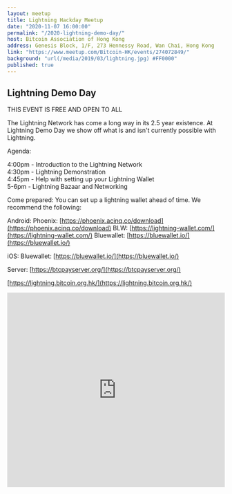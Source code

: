 ```yaml
---
layout: meetup
title: Lightning Hackday Meetup
date: "2020-11-07 16:00:00"
permalink: "/2020-lightning-demo-day/"
host: Bitcoin Association of Hong Kong
address: Genesis Block, 1/F, 273 Hennessy Road, Wan Chai, Hong Kong
link: "https://www.meetup.com/Bitcoin-HK/events/274072849/"
background: "url(/media/2019/03/lightning.jpg) #FF0000"
published: true
---
```


## Lightning Demo Day

THIS EVENT IS FREE AND OPEN TO ALL

The Lightning Network has come a long way in its 2.5 year existence. At Lightning Demo Day we show off what is and isn't currently possible with Lightning.

Agenda:

4:00pm - Introduction to the Lightning Network   
4:30pm - Lightning Demonstration   
4:45pm - Help with setting up your Lightning Wallet   
5-6pm - Lightning Bazaar and Networking   

Come prepared:
You can set up a lightning wallet ahead of time. We recommend the following:

Android:
Phoenix: [https://phoenix.acinq.co/download](https://phoenix.acinq.co/download)
BLW: [https://lightning-wallet.com/](https://lightning-wallet.com/)
Bluewallet: [https://bluewallet.io/](https://bluewallet.io/)

iOS:
Bluewallet: [https://bluewallet.io/](https://bluewallet.io/)

Server: [https://btcpayserver.org/](https://btcpayserver.org/)

[https://lightning.bitcoin.org.hk/](https://lightning.bitcoin.org.hk/)

<iframe src="https://www.google.com/maps/embed?pb=!1m18!1m12!1m3!1d3691.9933960236476!2d114.17698159999999!3d22.27824!2m3!1f0!2f0!3f0!3m2!1i1024!2i768!4f13.1!3m3!1m2!1s0x3404005a4bfcac6f%3A0x95cca13b19d1a45!2sGenesis+Block+Office+%26+ATM+(BTC%2FETH%2FBCH)!5e0!3m2!1sen!2sus!4v1554804356229!5m2!1sen!2sus" width="100%" height="450" frameborder="0" style="border:0" allowfullscreen></iframe>
